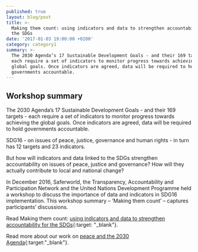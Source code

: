 ```yaml
---
published: true
layout: blog/post
title: >-
  Making them count: using indicators and data to strengthen accountability for
  the SDGs
date: '2017-01-03 19:00:00 +0200'
category: category1
summary: >-
  The 2030 Agenda’s 17 Sustainable Development Goals - and their 169 targets -
  each require a set of indicators to monitor progress towards achieving the
  global goals. Once indicators are agreed, data will be required to hold
  governments accountable.
---
```


## Workshop summary 

The 2030 Agenda’s 17 Sustainable Development Goals - and their 169 targets - each require a set of indicators to monitor progress towards achieving the global goals. Once indicators are agreed, data will be required to hold governments accountable.

SDG16 - on issues of peace, justice, governance and human rights - in turn has 12 targets and 23 indicators.

But how will indicators and data linked to the SDGs strengthen accountability on issues of peace, justice and governance? How will they actually contribute to local and national change?

In December 2016, Saferworld, the Transparency, Accountability and Participation Network and the United Nations Development Programme held a workshop to discuss the importance of data and indicators in SDG16 implementation. This workshop summary – ‘Making them count’ – captures participants’ discussions.

Read Making them count: [using indicators and data to strengthen accountability for the SDGs](http://www.saferworld.org.uk/downloads/sdg-16-making-them-count---workshop-summary.pdf){:target: "_blank"}.

Read more about our work on [peace and the 2030 Agenda](http://www.saferworld.org.uk/what/post-2015){:target:"_blank"}.
